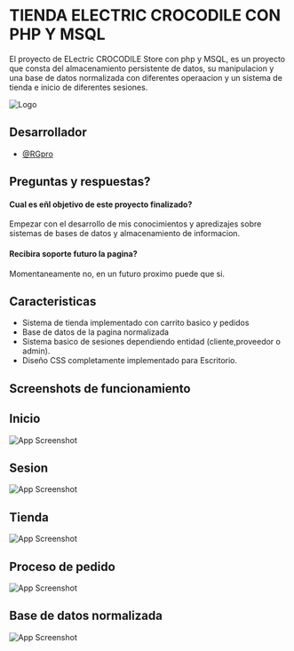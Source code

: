 
# TIENDA ELECTRIC CROCODILE CON PHP Y MSQL

El proyecto de ELectric CROCODILE Store con php y MSQL, es un proyecto que consta del almacenamiento persistente de datos, su manipulacion y una base de datos normalizada con diferentes operaacion y un sistema de tienda e inicio de diferentes sesiones.




![Logo](https://i.postimg.cc/B62C9j9t/Copia-de-LOGO-ELECTRIC-CROCODILE-500-160-px-500-140-px.png)


## Desarrollador

- [@RGpro](https://github.com/richardpro17)


## Preguntas y respuestas?

#### Cual es eñl objetivo de este proyecto finalizado?

Empezar con el desarrollo de mis conocimientos y apredizajes sobre sistemas de bases de datos y almacenamiento de informacion.

#### Recibira soporte futuro la pagina?

Momentaneamente no, en un futuro proximo puede que si.




## Caracteristicas

- Sistema de tienda implementado con carrito basico y pedidos
- Base de datos de la pagina normalizada
- Sistema basico de sesiones dependiendo entidad (cliente,proveedor o admin).
- Diseño CSS completamente implementado para Escritorio.


## Screenshots de funcionamiento

## Inicio
![App Screenshot](https://i.postimg.cc/3JTS5mc1/image.png)

## Sesion
![App Screenshot](https://i.postimg.cc/N05b74Ks/image.png)

## Tienda
![App Screenshot](https://i.postimg.cc/wjbQvm0S/image.png)

## Proceso de pedido
![App Screenshot](https://i.postimg.cc/cCmQNgvk/image.png)

## Base de datos normalizada

![App Screenshot](https://i.postimg.cc/505P6tHL/image.png)



